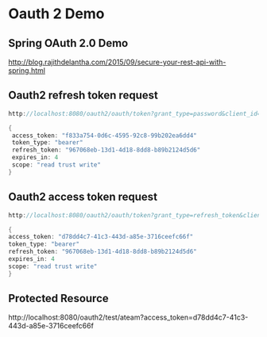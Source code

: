 Oauth 2 Demo
==================

Spring OAuth 2.0 Demo
----------------------
http://blog.rajithdelantha.com/2015/09/secure-your-rest-api-with-spring.html

Oauth2 refresh token request
----------------------------
```java
http://localhost:8080/oauth2/oauth/token?grant_type=password&client_id=rajith-client-id&client_secret=12345&username=rajith&password=password
```

```java
{
 access_token: "f833a754-0d6c-4595-92c8-99b202ea6dd4"
 token_type: "bearer"
 refresh_token: "967068eb-13d1-4d18-8dd8-b89b2124d5d6"
 expires_in: 4
 scope: "read trust write"
}
```

Oauth2 access token request
---------------------------
```java
http://localhost:8080/oauth2/oauth/token?grant_type=refresh_token&client_id=rajith-client-id&refresh_token=967068eb-13d1-4d18-8dd8-b89b2124d5d6&client_secret=12345
```
```java
{
access_token: "d78dd4c7-41c3-443d-a85e-3716ceefc66f"
token_type: "bearer"
refresh_token: "967068eb-13d1-4d18-8dd8-b89b2124d5d6"
expires_in: 4
scope: "read trust write"
}
```

Protected Resource
------------------
http://localhost:8080/oauth2/test/ateam?access_token=d78dd4c7-41c3-443d-a85e-3716ceefc66f